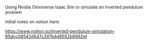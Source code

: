 Using Nvidia Omniverse Isaac Sim to simulate an inverted pendulum problem

Initial notes on notion here:

https://www.notion.so/Inverted-pendulum-simulation-85dcc08542d547c297b4d9552b6992ef
